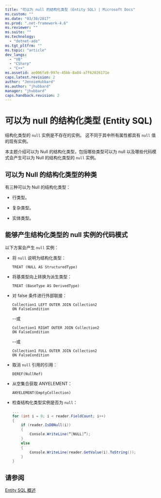 ```yaml
---
title: "可以为 null 的结构化类型 (Entity SQL) | Microsoft Docs"
ms.custom: ""
ms.date: "03/30/2017"
ms.prod: ".net-framework-4.6"
ms.reviewer: ""
ms.suite: ""
ms.technology: 
  - "dotnet-ado"
ms.tgt_pltfrm: ""
ms.topic: "article"
dev_langs: 
  - "VB"
  - "CSharp"
  - "C++"
ms.assetid: ae006fa9-997e-45bb-8a04-a7f62026171e
caps.latest.revision: 2
author: "JennieHubbard"
ms.author: "jhubbard"
manager: "jhubbard"
caps.handback.revision: 2
---
```

# 可以为 null 的结构化类型 (Entity SQL)
结构化类型的 `null` 实例是不存在的实例。  这不同于其中所有属性都具有 `null` 值的现有实例。  
  
 本主题介绍可以为 Null 的结构化类型，包括哪些类型可以为 null 以及哪些代码模式会产生可以为 Null 的结构化类型的 `null` 实例。  
  
## 可以为 Null 的结构化类型的种类  
 有三种可以为 Null 的结构化类型：  
  
-   行类型。  
  
-   复杂类型。  
  
-   实体类型。  
  
## 能够产生结构化类型的 null 实例的代码模式  
 以下方案会产生 `null` 实例：  
  
-   将 `null` 说明为结构化类型：  
  
    ```  
    TREAT (NULL AS StructuredType)  
    ```  
  
-   将基类型向上转换为派生类型：  
  
    ```  
    TREAT (BaseType AS DerivedType)  
    ```  
  
-   对 false 条件进行外部联接：  
  
    ```  
    Collection1 LEFT OUTER JOIN Collection2  
    ON FalseCondition  
    ```  
  
     \-\-或  
  
    ```  
    Collection1 RIGHT OUTER JOIN Collection2  
    ON FalseCondition  
    ```  
  
     \-\-或  
  
    ```  
    Collection1 FULL OUTER JOIN Collection2  
    ON FalseCondition  
    ```  
  
-   取消 `null` 引用的引用：  
  
    ```  
    DEREF(NullRef)  
    ```  
  
-   从空集合获取 ANYELEMENT：  
  
    ```  
    ANYELEMENT(EmptyCollection)  
    ```  
  
-   检查结构化类型实例是否为 `null`：  
  
    ```csharp  
    ...  
    for (int i = 0; i < reader.FieldCount; i++)  
    {  
        if (reader.IsDBNull(i))  
        {  
            Console.WriteLine(“[NULL]”);  
        }  
        else  
        {  
            Console.WriteLine(reader.GetValue(i).ToString());  
        }  
    }  
    ```  
  
## 请参阅  
 [Entity SQL 概述](../../../../../../docs/framework/data/adonet/ef/language-reference/entity-sql-overview.md)